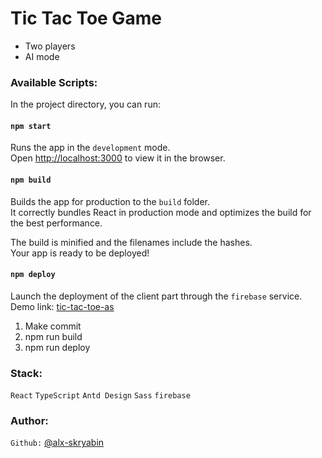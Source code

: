# Tic Tac Toe Game
- Two players
- AI mode

### Available Scripts:

In the project directory, you can run:

#### `npm start`

Runs the app in the `development` mode.<br />
Open [http://localhost:3000](http://localhost:3000) to view it in the browser.

#### `npm build`

Builds the app for production to the `build` folder.<br />
It correctly bundles React in production mode and optimizes the build for the best performance.

The build is minified and the filenames include the hashes.<br />
Your app is ready to be deployed!

#### `npm deploy`

Launch the deployment of the client part through the `firebase` service. <br />
Demo link: [tic-tac-toe-as](https://tic-tac-toe-as.web.app/)

1. Make commit
2. npm run build
3. npm run deploy


### Stack:

`React` `TypeScript`  `Antd Design` `Sass` `firebase`

### Author:
`Github:` [@alx-skryabin](https://github.com/alx-skryabin)
